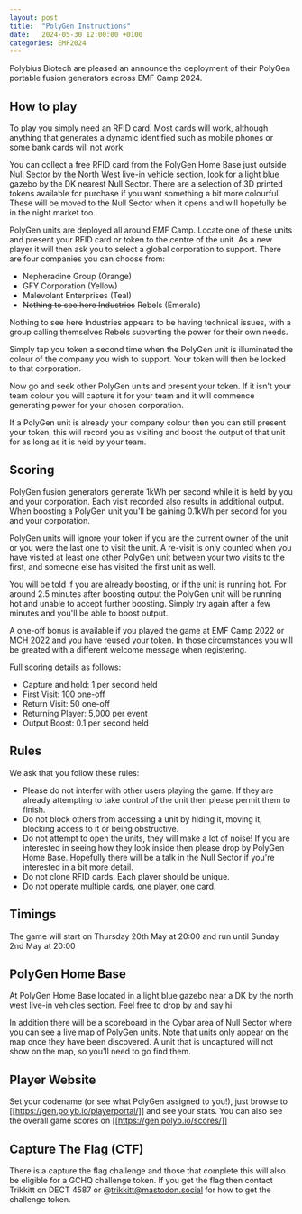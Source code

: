 ```yaml
---
layout: post
title:  "PolyGen Instructions"
date:   2024-05-30 12:00:00 +0100
categories: EMF2024
---
```


Polybius Biotech are pleased an announce the deployment of their PolyGen portable fusion generators across EMF Camp 2024.


## How to play
To play you simply need an RFID card. Most cards will work, although anything that generates a dynamic identified such as mobile phones or some bank cards will not work.  

You can collect a free RFID card from the PolyGen Home Base just outside Null Sector by the North West live-in vehicle section, look for a light blue gazebo by the DK nearest Null Sector.  There are a selection of 3D printed tokens available for purchase if you want something a bit more colourful.  These will be moved to the Null Sector when it opens and will hopefully be in the night market too.

PolyGen units are deployed all around EMF Camp.  Locate one of these units and present your RFID card or token to the centre of the unit. As a new player it will then ask you to select a global corporation to support.
There are four companies you can choose from:
- Nepheradine Group (Orange)
- GFY Corporation (Yellow)
- Malevolant Enterprises (Teal)
- ~~Nothing to see here Industries~~ Rebels (Emerald)

Nothing to see here Industries appears to be having technical issues, with a group calling themselves Rebels subverting the power for their own needs.

Simply tap you token a second time when the PolyGen unit is illuminated the colour of the company you wish to support.  Your token will then be locked to that corporation.  

Now go and seek other PolyGen units and present your token.  If it isn't your team colour you will capture it for your team and it will commence generating power for your chosen corporation.

If a PolyGen unit is already your company colour then you can still present your token, this will record you as visiting and boost the output of that unit for as long as it is held by your team.

## Scoring
PolyGen fusion generators generate 1kWh per second while it is held by you and your corporation.  Each visit recorded also results in additional output.  When boosting a PolyGen unit you'll be gaining 0.1kWh per second for you and your corporation.

PolyGen units will ignore your token if you are the current owner of the unit or you were the last one to visit the unit. A re-visit is only counted when you have visited at least one other PolyGen unit between your two visits to the first, and someone else has visited the first unit as well.

You will be told if you are already boosting, or if the unit is running hot.  For around 2.5 minutes after boosting output the PolyGen unit will be running hot and unable to accept further boosting.  Simply try again after a few minutes and you'll be able to boost output.

A one-off bonus is available if you played the game at EMF Camp 2022 or MCH 2022 and you have reused your token.  In those circumstances you will be greated with a different welcome message when registering.

Full scoring details as follows:
- Capture and hold: 1 per second held
- First Visit: 100 one-off
- Return Visit: 50 one-off
- Returning Player: 5,000 per event
- Output Boost: 0.1 per second held

## Rules
We ask that you follow these rules:
  - Please do not interfer with other users playing the game.  If they are already attempting to take control of the unit then please permit them to finish.
  - Do not block others from accessing a unit by hiding it, moving it, blocking access to it or being obstructive.
  - Do not attempt to open the units, they will make a lot of noise!  If you are interested in seeing how they look inside then please drop by PolyGen Home Base.  Hopefully there will be a talk in the Null Sector if you're interested in a bit more detail.
  - Do not clone RFID cards.  Each player should be unique.
  - Do not operate multiple cards, one player, one card.

## Timings
The game will start on Thursday 20th May at 20:00 and run until Sunday 2nd May at 20:00

## PolyGen Home Base
At PolyGen Home Base located in a light blue gazebo near a DK by the north west live-in vehicles section.  Feel free to drop by and say hi.

In addition there will be a scoreboard in the Cybar area of Null Sector where you can see a live map of PolyGen units.  Note that units only appear on the map once they have been discovered.  A unit that is uncaptured will not show on the map, so you'll need to go find them.

## Player Website
Set your codename (or see what PolyGen assigned to you!), just browse to [[https://gen.polyb.io/playerportal/]] and see your stats.   You can also see the overall game scores on [[https://gen.polyb.io/scores/]]

## Capture The Flag (CTF)
There is a capture the flag challenge and those that complete this will also be eligible for a GCHQ challenge token.  If you get the flag then contact Trikkitt on DECT 4587 or @trikkitt@mastodon.social for how to get the challenge token.  

